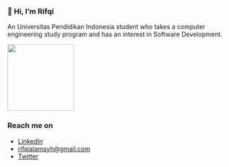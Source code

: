 ### 👋 Hi, I’m Rifqi

An Universitas Pendidikan Indonesia student who takes a computer engineering study program and has an interest in Software Development.
<!---
- 🌱 I’m currently learning about Cloud Computing in Bangkit 2023
--->
<p align="left">
<a href="https://github.com/rifqialamsyh">
<!--   <img height="150em" src="https://github-readme-stats-eight-theta.vercel.app/api?username=rifqialamsyh&show_icons=true&theme=algolia&include_all_commits=true&count_private=true"/> -->
  <img height="150em" src="https://github-readme-stats-eight-theta.vercel.app/api/top-langs/?username=rifqialamsyh&layout=compact&langs_count=8&theme=algolia"/>
</a>
</p>

### Reach me on
- <a href="https://www.linkedin.com/in/rifqialamsyh/">LinkedIn</a>
- rifqialamsyh@gmail.com
- <a href="https://twitter.com/rifqialamsyh">Twitter</a>

<!---
rifqialamsyh/rifqialamsyh is a ✨ special ✨ repository because its `README.md` (this file) appears on your GitHub profile.
You can click the Preview link to take a look at your changes.
--->
